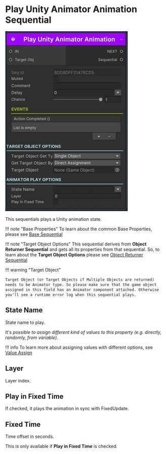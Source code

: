 # Play Unity Animator Animation Sequential

![Play Animation](../../img/sequential_playunityanimator.jpg)

This sequentials plays a Unity animation state.

!!! note "Base Properties"
    To learn about the common Base Properties, please see [Base Sequential](../sequential_base.md)

!!! note "Target Object Options"
    This sequential derives from __Object Returner Sequential__ and gets all its properties from that sequential. So, to learn about the __Target Object Options__ please see [Object Returner Sequential](../sequentialobjectreturner/index.md)


!!! warning "Target Object"
 
    Target Object (or Target Objects if Multiple Objects are returned) needs to be Animator type. So please make sure that the game object assigned in this field has an Animator component attached. Otherwise you'll see a runtime error log when this sequential plays.

## State Name

State name to play.

_It's possible to assign different kind of values to this property (e.g. directly, randomly, from variable)._


!!! info
    To learn more about assigning values with different options, see [Value Assign](../../valueassign.md)
 

## Layer 

Layer index.

## Play in Fixed Time

If checked, it plays the animation in sync with FixedUpdate.

## Fixed Time

Time offset in seconds.

This is only available if __Play in Fixed Time__ is checked.

